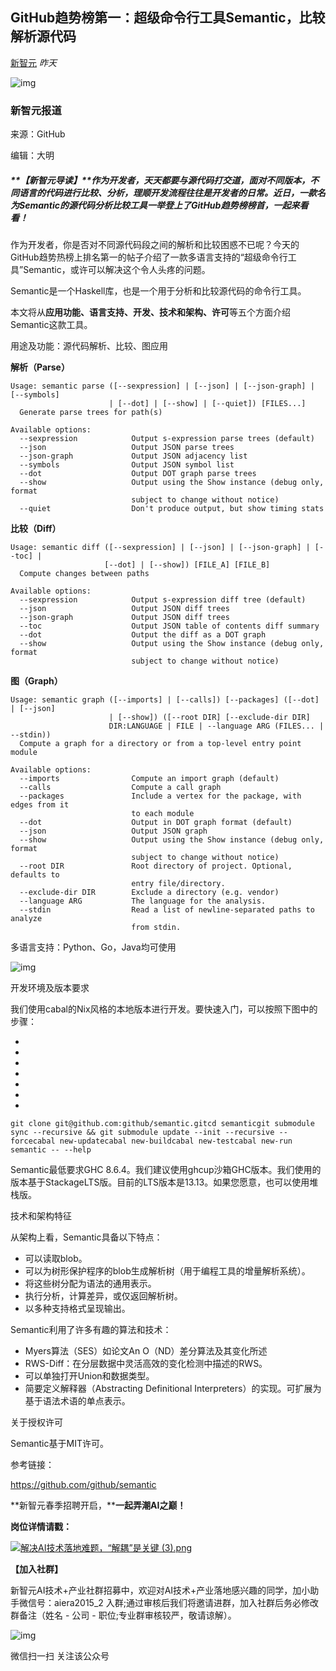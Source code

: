 ## GitHub趋势榜第一：超级命令行工具Semantic，比较解析源代码

[新智元](javascript:void(0);) *昨天*

![img](https://mmbiz.qpic.cn/mmbiz_png/UicQ7HgWiaUb1831goQUTHsenTreiaUJrlMLGQssvDzFHvMJbPYep4ShAkXheHibOBKDW9gI39bibcgJ8tVIEqHzn2g/640?wx_fmt=png&tp=webp&wxfrom=5&wx_lazy=1&wx_co=1)

###    **新智元报道**  

来源：GitHub

编辑：大明

##### **【新智元导读】**作为开发者，天天都要与源代码打交道，面对不同版本，不同语言的代码进行比较、分析，理顺开发流程往往是开发者的日常。近日，一款名为Semantic的源代码分析比较工具一举登上了GitHub趋势榜榜首，一起来看看！



作为开发者，你是否对不同源代码段之间的解析和比较困惑不已呢？今天的GitHub趋势热榜上排名第一的帖子介绍了一款多语言支持的“超级命令行工具”Semantic，或许可以解决这个令人头疼的问题。



Semantic是一个Haskell库，也是一个用于分析和比较源代码的命令行工具。

 

本文将从**应用功能、语言支持、开发、技术和架构、许可**等五个方面介绍Semantic这款工具。



用途及功能：源代码解析、比较、图应用





**解析（Parse）**



```
Usage: semantic parse ([--sexpression] | [--json] | [--json-graph] | [--symbols]
                      | [--dot] | [--show] | [--quiet]) [FILES...]
  Generate parse trees for path(s)

Available options:
  --sexpression            Output s-expression parse trees (default)
  --json                   Output JSON parse trees
  --json-graph             Output JSON adjacency list
  --symbols                Output JSON symbol list
  --dot                    Output DOT graph parse trees
  --show                   Output using the Show instance (debug only, format
                           subject to change without notice)
  --quiet                  Don't produce output, but show timing stats
```



**比较（Diff）**



```
Usage: semantic diff ([--sexpression] | [--json] | [--json-graph] | [--toc] |
                     [--dot] | [--show]) [FILE_A] [FILE_B]
  Compute changes between paths

Available options:
  --sexpression            Output s-expression diff tree (default)
  --json                   Output JSON diff trees
  --json-graph             Output JSON diff trees
  --toc                    Output JSON table of contents diff summary
  --dot                    Output the diff as a DOT graph
  --show                   Output using the Show instance (debug only, format
                           subject to change without notice)
```

 

**图（Graph）**



```
Usage: semantic graph ([--imports] | [--calls]) [--packages] ([--dot] | [--json]
                      | [--show]) ([--root DIR] [--exclude-dir DIR]
                      DIR:LANGUAGE | FILE | --language ARG (FILES... | --stdin))
  Compute a graph for a directory or from a top-level entry point module

Available options:
  --imports                Compute an import graph (default)
  --calls                  Compute a call graph
  --packages               Include a vertex for the package, with edges from it
                           to each module
  --dot                    Output in DOT graph format (default)
  --json                   Output JSON graph
  --show                   Output using the Show instance (debug only, format
                           subject to change without notice)
  --root DIR               Root directory of project. Optional, defaults to
                           entry file/directory.
  --exclude-dir DIR        Exclude a directory (e.g. vendor)
  --language ARG           The language for the analysis.
  --stdin                  Read a list of newline-separated paths to analyze
                           from stdin. 
```



多语言支持：Python、Go，Java均可使用





![img](https://mmbiz.qpic.cn/mmbiz_png/UicQ7HgWiaUb1831goQUTHsenTreiaUJrlMSOHdyQSZTJyVpJlapk4dwGmYBEFCeZbQuhbjicpBqnbLHBzqYRBH9dQ/640?wx_fmt=png&tp=webp&wxfrom=5&wx_lazy=1&wx_co=1)

 

开发环境及版本要求





我们使用cabal的Nix风格的本地版本进行开发。要快速入门，可以按照下图中的步骤：

 

- 
- 
- 
- 
- 
- 
- 

```
git clone git@github.com:github/semantic.gitcd semanticgit submodule sync --recursive && git submodule update --init --recursive --forcecabal new-updatecabal new-buildcabal new-testcabal new-run semantic -- --help
```



Semantic最低要求GHC 8.6.4。我们建议使用ghcup沙箱GHC版本。我们使用的版本基于StackageLTS版。目前的LTS版本是13.13。如果您愿意，也可以使用堆栈版。



技术和架构特征



从架构上看，Semantic具备以下特点：

 

- 可以读取blob。
- 可以为树形保护程序的blob生成解析树（用于编程工具的增量解析系统）。
- 将这些树分配为语法的通用表示。
- 执行分析，计算差异，或仅返回解析树。
- 以多种支持格式呈现输出。

 

Semantic利用了许多有趣的算法和技术：

 

- Myers算法（SES）如论文An O（ND）差分算法及其变化所述
- RWS-Diff：在分层数据中灵活高效的变化检测中描述的RWS。
- 可以单独打开Union和数据类型。
- 简要定义解释器（Abstracting Definitional Interpreters）的实现。可扩展为基于语法术语的单点表示。



关于授权许可





Semantic基于MIT许可。



参考链接：

https://github.com/github/semantic



**新智元春季招聘开启，****一起弄潮AI之巅！**

**岗位详情请戳：**

[![解决AI技术落地难题，“解耦”是关键 (3).png](https://mmbiz.qpic.cn/mmbiz_png/UicQ7HgWiaUb2M4h9tkuarGklADG9cjGMsf8bicLRzt5cibWevRjGhqg5Nr6MNwCbbSmV2WE1PdyLqytGrKJms8R0w/640?wx_fmt=png&tp=webp&wxfrom=5&wx_lazy=1&wx_co=1)](http://mp.weixin.qq.com/s?__biz=MzI3MTA0MTk1MA==&mid=2652040487&idx=5&sn=4d39d27bf481f4651c17aa58f8e08436&chksm=f12199d6c65610c006f6640fccf6c28ace29138a132b8f6b60daa53329894dd006aaa751ea15&scene=21#wechat_redirect)



**【加入社群】**



新智元AI技术+产业社群招募中，欢迎对AI技术+产业落地感兴趣的同学，加小助手微信号：aiera2015_2   入群;通过审核后我们将邀请进群，加入社群后务必修改群备注（姓名 - 公司 - 职位;专业群审核较严，敬请谅解）。

![img](https://mmbiz.qpic.cn/mmbiz_gif/UicQ7HgWiaUb1KTwONTiaO3FZYUSGxl8ibiaHPViaYfsE4hOOOHrmyQ7r5CwkByn6oHdGmwBA6Q1I6r4eCn9gVhJQ3nA/640?wx_fmt=gif&tp=webp&wxfrom=5&wx_lazy=1)









微信扫一扫
关注该公众号